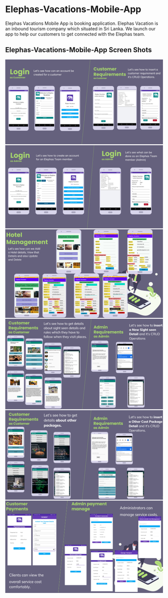 # Elephas-Vacations-Mobile-App
Elephas Vacations Mobile App is booking application. Elephas Vacation is an inbound tourism company which situated in Sri Lanka. We launch our app to help our customers to get connected with the Elephas team.


## Elephas-Vacations-Mobile-App Screen Shots


<img width="500" alt="diagram" src="/resources/1.PNG">
<img width="500" alt="diagram" src="/resources/2.PNG">
<img width="500" alt="diagram" src="/resources/3.PNG">
<img width="500" alt="diagram" src="/resources/4.PNG">
<img width="500" alt="diagram" src="/resources/5.PNG">
<img width="500" alt="diagram" src="/resources/6.PNG">

